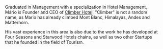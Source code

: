 Graduated in Management with a specialization in Hotel Management, Mário is Founder and CEO of [Climber Hotel](http://climberhotel.com/). "Climber" is not a random name, as Mario has already climbed Mont Blanc, Himalayas, Andes and Matterhorn.

His vast experience in this area is also due to the work he has developed at Four Seasons and Starwood Hotels chains, as well as two other Startups that he founded in the field of Tourism.

